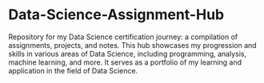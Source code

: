 # Data-Science-Assignment-Hub
Repository for my Data Science certification journey: a compilation of assignments, projects, and notes. This hub showcases my progression and skills in various areas of Data Science, including programming, analysis, machine learning, and more. It serves as a portfolio of my learning and application in the field of Data Science.
